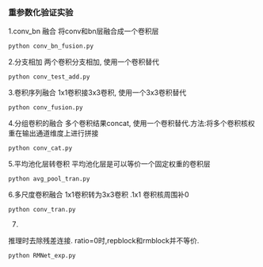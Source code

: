 ### 重参数化验证实验

1.conv_bn 融合
将conv和bn层融合成一个卷积层
```
python conv_bn_fusion.py
```

2.分支相加
两个卷积分支相加, 使用一个卷积替代
```
python conv_test_add.py
```

3.卷积序列融合
1x1卷积接3x3卷积, 使用一个3x3卷积替代
```
python conv_fusion.py
```

4.分组卷积的融合
多个卷积结果concat, 使用一个卷积替代.方法:将多个卷积核权重在输出通道维度上进行拼接
```
python conv_cat.py
```

5.平均池化层转卷积
平均池化层是可以等价一个固定权重的卷积层
```
python avg_pool_tran.py
```
6.多尺度卷积融合
1x1卷积转为3x3卷积 .1x1 卷积核周围补0
```
python conv_tran.py
```

7.
推理时去除残差连接.
ratio=0时,repblock和rmblock并不等价.
```
python RMNet_exp.py
```
